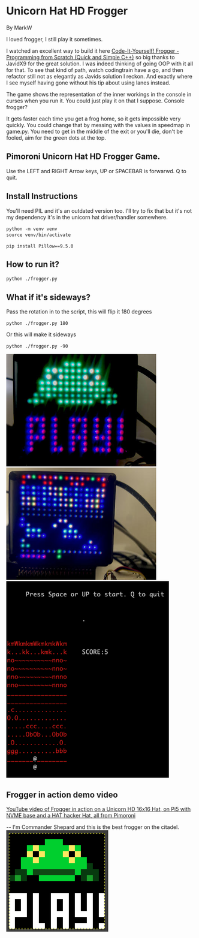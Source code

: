 # Unicorn Hat HD Frogger 
By MarkW

I loved frogger, I still play it sometimes. 

I watched an excellent way to build it here
[Code-It-Yourself! Frogger - Programming from Scratch (Quick and Simple C++)](https://www.youtube.com/watch?v=QJnZ5QmpXOE)
so big thanks to JavidX9 for the great solution. I was indeed thinking of going OOP with it all for that. To see that kind of path, watch codingtrain have a go, and then refactor 
still not as elegantly as Javids solution I reckon. And exactly where I see myself having gone without his tip about using lanes instead. 

The game shows the representation of the inner workings in the console in curses when you run it. You could just play it on that I suppose. Console frogger? 

It gets faster each time you get a frog home, so it gets impossible very quickly. You could change that by messing with the values in speedmap in game.py. 
You need to get in the middle of the exit or you'll die, don't be fooled, aim for the green dots at the top. 


## Pimoroni Unicorn Hat HD Frogger Game. 

Use the LEFT and RIGHT Arrow keys, UP or SPACEBAR is forwarwd. 
Q to quit. 


## Install Instructions 
You'll need PIL and it's an outdated version too. I'll try to fix that but it's not my dependency 
it's in the unicorn hat driver/handler somewhere. 

```shell
python -m venv venv
source venv/bin/activate
```

```shell
pip install Pillow==9.5.0
```

## How to run it? 
```shell
python ./frogger.py 
```

## What if it's sideways?
Pass the rotation in to the script, this will flip it 180 degrees
```shell
python ./frogger.py 180
```
Or this will make it sideways 
```shell
python ./frogger.py -90
```
![Starting screen for frogger](./assets/frogger1.jpg)
![Playing a game](./assets/frogger2.jpg)
![Console only version ](./assets/frogger3_console.png)

## Frogger in action demo video 
[YouTube video of Frogger in action on a Unicorn HD 16x16 Hat, on Pi5 with NVME base and a HAT hacker Hat, all from Pimoroni ](https://youtu.be/FM_PzdKImLo)

-- I'm Commander Shepard and this is the best frogger on the citadel.
![Console only version ](./assets/play_frog_big.png)
